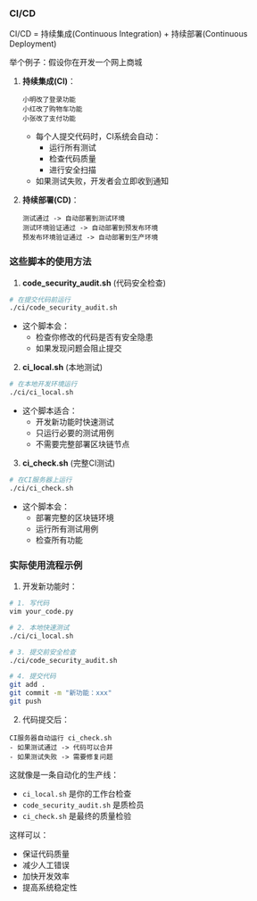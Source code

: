### CI/CD

CI/CD = 持续集成(Continuous Integration) + 持续部署(Continuous Deployment)

举个例子：假设你在开发一个网上商城
1. **持续集成(CI)**：
   ```
   小明改了登录功能
   小红改了购物车功能
   小张改了支付功能
   ```
   - 每个人提交代码时，CI系统会自动：
     - 运行所有测试
     - 检查代码质量
     - 进行安全扫描
   - 如果测试失败，开发者会立即收到通知

2. **持续部署(CD)**：
   ```
   测试通过 -> 自动部署到测试环境
   测试环境验证通过 -> 自动部署到预发布环境
   预发布环境验证通过 -> 自动部署到生产环境
   ```

### 这些脚本的使用方法

1. **code_security_audit.sh** (代码安全检查)
```bash
# 在提交代码前运行
./ci/code_security_audit.sh
```
- 这个脚本会：
  - 检查你修改的代码是否有安全隐患
  - 如果发现问题会阻止提交

2. **ci_local.sh** (本地测试)
```bash
# 在本地开发环境运行
./ci/ci_local.sh
```
- 这个脚本适合：
  - 开发新功能时快速测试
  - 只运行必要的测试用例
  - 不需要完整部署区块链节点

3. **ci_check.sh** (完整CI测试)
```bash
# 在CI服务器上运行
./ci/ci_check.sh
```
- 这个脚本会：
  - 部署完整的区块链环境
  - 运行所有测试用例
  - 检查所有功能

### 实际使用流程示例

1. 开发新功能时：
```bash
# 1. 写代码
vim your_code.py

# 2. 本地快速测试
./ci/ci_local.sh

# 3. 提交前安全检查
./ci/code_security_audit.sh

# 4. 提交代码
git add .
git commit -m "新功能：xxx"
git push
```

2. 代码提交后：
```
CI服务器自动运行 ci_check.sh
- 如果测试通过 -> 代码可以合并
- 如果测试失败 -> 需要修复问题
```

这就像是一条自动化的生产线：
- `ci_local.sh` 是你的工作台检查
- `code_security_audit.sh` 是质检员
- `ci_check.sh` 是最终的质量检验

这样可以：
- 保证代码质量
- 减少人工错误
- 加快开发效率
- 提高系统稳定性